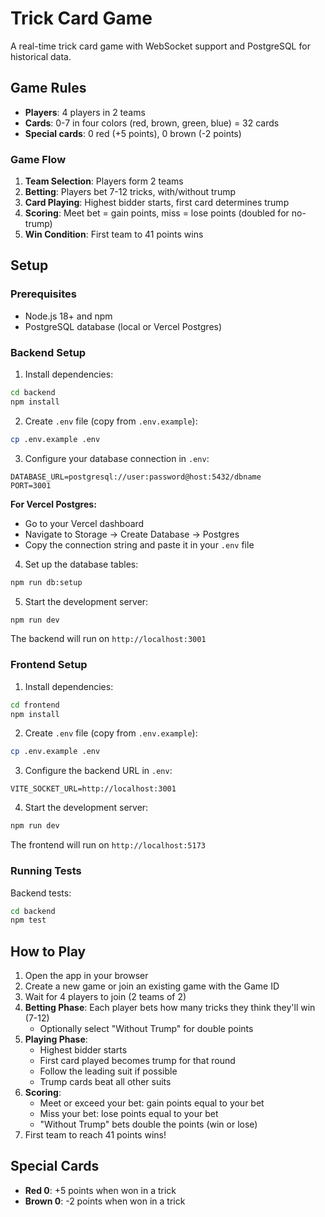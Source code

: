 # Trick Card Game

A real-time trick card game with WebSocket support and PostgreSQL for historical data.

## Game Rules

- **Players**: 4 players in 2 teams
- **Cards**: 0-7 in four colors (red, brown, green, blue) = 32 cards
- **Special cards**: 0 red (+5 points), 0 brown (-2 points)

### Game Flow

1. **Team Selection**: Players form 2 teams
2. **Betting**: Players bet 7-12 tricks, with/without trump
3. **Card Playing**: Highest bidder starts, first card determines trump
4. **Scoring**: Meet bet = gain points, miss = lose points (doubled for no-trump)
5. **Win Condition**: First team to 41 points wins

## Setup

### Prerequisites

- Node.js 18+ and npm
- PostgreSQL database (local or Vercel Postgres)

### Backend Setup

1. Install dependencies:
```bash
cd backend
npm install
```

2. Create `.env` file (copy from `.env.example`):
```bash
cp .env.example .env
```

3. Configure your database connection in `.env`:
```
DATABASE_URL=postgresql://user:password@host:5432/dbname
PORT=3001
```

**For Vercel Postgres:**
- Go to your Vercel dashboard
- Navigate to Storage → Create Database → Postgres
- Copy the connection string and paste it in your `.env` file

4. Set up the database tables:
```bash
npm run db:setup
```

5. Start the development server:
```bash
npm run dev
```

The backend will run on `http://localhost:3001`

### Frontend Setup

1. Install dependencies:
```bash
cd frontend
npm install
```

2. Create `.env` file (copy from `.env.example`):
```bash
cp .env.example .env
```

3. Configure the backend URL in `.env`:
```
VITE_SOCKET_URL=http://localhost:3001
```

4. Start the development server:
```bash
npm run dev
```

The frontend will run on `http://localhost:5173`

### Running Tests

Backend tests:
```bash
cd backend
npm test
```

## How to Play

1. Open the app in your browser
2. Create a new game or join an existing game with the Game ID
3. Wait for 4 players to join (2 teams of 2)
4. **Betting Phase**: Each player bets how many tricks they think they'll win (7-12)
   - Optionally select "Without Trump" for double points
5. **Playing Phase**:
   - Highest bidder starts
   - First card played becomes trump for that round
   - Follow the leading suit if possible
   - Trump cards beat all other suits
6. **Scoring**:
   - Meet or exceed your bet: gain points equal to your bet
   - Miss your bet: lose points equal to your bet
   - "Without Trump" bets double the points (win or lose)
7. First team to reach 41 points wins!

## Special Cards

- **Red 0**: +5 points when won in a trick
- **Brown 0**: -2 points when won in a trick
